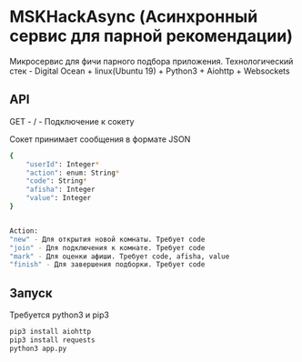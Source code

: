# MSKHackAsync (Асинхронный сервис для парной рекомендации)

Микросервис для фичи парного подбора приложения. Технологический стек - Digital Ocean + linux(Ubuntu 19) + Python3 + Aiohttp + Websockets

## API

GET - / - Подключение к сокету

Сокет принимает сообщения в формате JSON

```bash
{
    "userId": Integer*
    "action": enum: String*
    "code": String*
    "afisha": Integer
    "value": Integer
}


Action:
"new" - Для открытия новой комнаты. Требует code
"join" - Для подключения к комнате. Требует code
"mark" - Для оценки афиши. Требует code, afisha, value
"finish" - Для завершения подборки. Требует code
```
## Запуск

Требуется python3 и pip3

```bash
pip3 install aiohttp
pip3 install requests
python3 app.py
```
